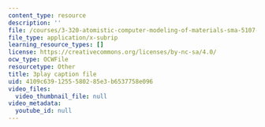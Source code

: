 ```yaml
---
content_type: resource
description: ''
file: /courses/3-320-atomistic-computer-modeling-of-materials-sma-5107-spring-2005/4109c6391255580285e3b6537758e096_TqHS4tpujnw.vtt
file_type: application/x-subrip
learning_resource_types: []
license: https://creativecommons.org/licenses/by-nc-sa/4.0/
ocw_type: OCWFile
resourcetype: Other
title: 3play caption file
uid: 4109c639-1255-5802-85e3-b6537758e096
video_files:
  video_thumbnail_file: null
video_metadata:
  youtube_id: null
---
```

